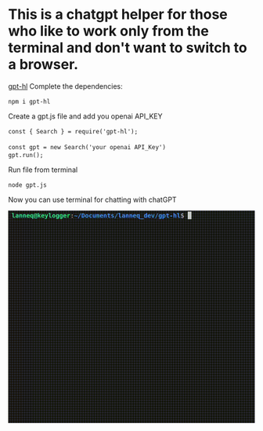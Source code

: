 # This is a chatgpt helper for those who like to work only from the terminal and don't want to switch to a browser.

[gpt-hl](https://www.npmjs.com/package/gpt-hl)
Complete the dependencies:
```
npm i gpt-hl
```

Create a gpt.js file and add you openai API_KEY
```
const { Search } = require('gpt-hl');

const gpt = new Search('your openai API_Key')
gpt.run();
```

Run file from terminal 
```
node gpt.js
```

Now you can use terminal for chatting with chatGPT

![Alt Text](giphy.gif)
